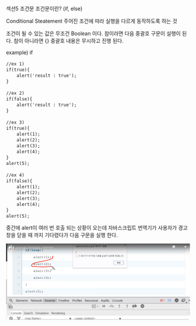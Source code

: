 섹션5 조건문
조건문이란? (if, else)

Conditional Steatement
주어진 조건에 따라 실행을 다르게 동작하도록 하는 것

조건이 될 수 있는 값은 무조건 Boolean 이다. 
참이라면 다음 중괄호 구문이 실행이 된다.
참이 아니라면 {} 중괄호 내용은 무시하고 진행 된다.

example) if
```
//ex 1)
if(true){
    alert('result : true');
}

//ex 2)
if(false){
    alert('result : true');
}

//ex 3)
if(true){
    alert(1);
    alert(2);
    alert(3);
    alert(4);
}
alert(5);

//ex 4)
if(false){
    alert(1);
    alert(2);
    alert(3);
    alert(4);
}
alert(5);
 ```
중간에 alert이 여러 번 호출 되는 상황이 오는데 자바스크립트 번역기가 사용자가 경고창을 닫을 때 까지 기다렸다가 다음 구문을 실행 한다.

![p1](/img/s5_1_1.png)